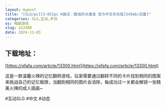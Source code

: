 ```yaml
---
layout: mypost
title: "[SLG/pc][3-05]pc H面试：甄恬的冰激凌 官方中文步兵版[545mb/迅雷]"
categories: SLG,互动,步兵
os: 电脑游戏
slug: a13300
date: 2024-11-03
---
```


## 下载地址：

[https://qfafa.com/article/13300.html](https://qfafa.com/article/13300.html)

这是一款温馨火辣的记忆翻转游戏，玩家需要通过翻转不同的卡片找到相同的图案来挑战自己的记忆极限，当翻到相同的图片会消除，每成功过一关都会解锁一张精美火辣的成人插画~

\#互动SLG #中文 #动态